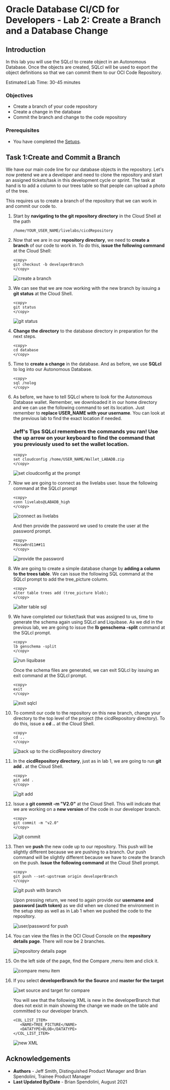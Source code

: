 
# Oracle Database CI/CD for Developers - Lab 2: Create a Branch and a Database Change

## Introduction

In this lab you will use the SQLcl to create object in an Autonomous Database. Once the objects are created, SQLcl will be used to export the object definitions so that we can commit them to our OCI Code Repository.

Estimated Lab Time: 30-45 minutes

### Objectives

- Create a branch of your code repository
- Create a change in the database
- Commit the branch and change to the code repository

### Prerequisites

- You have completed the [Setups](../setups/setups.md).

## Task 1:Create and Commit a Branch

We have our main code line for our database objects in the repository. Let's now pretend we are a developer and need to clone the repository and start an assigned tickets/task in this development cycle or sprint. The task at hand is to add a column to our trees table so that people can upload a photo of the tree.

This requires us to create a branch of the repository that we can work in and commit our code to.

1. Start by **navigating to the git repository directory** in the Cloud Shell at the path 

   ```
   /home/YOUR_USER_NAME/livelabs/cicdRepository
   ```

2. Now that we are in our **repository directory**, we need to **create a branch** of our code to work in. To do this, **issue the following command** at the Cloud Shell:

   ````
   <copy>
   git checkout -b developerBranch
   </copy>
   ````
   ![create a branch](./images/branch-1.png)

3. We can see that we are now working with the new branch by issuing a **git status** at the Cloud Shell.
   ````
   <copy>
   git status
   </copy>
   ````
   ![git status](./images/shell-2.png)

4. **Change the directory** to the database directory in preparation for the next steps.

   ````
   <copy>
   cd database
   </copy>
   ````

5. Time to **create a change** in the database. And as before, we use **SQLcl** to log into our Autonomous Database.

   ````
   <copy>
   sql /nolog
   </copy>
   ````

 6. As before, we have to tell SQLcl where to look for the Autonomous Database wallet. Remember, we downloaded it in our home directory and we can use the following command to set its location. Just remember to **replace USER_NAME with your username**. You can look at the previous lab to find the exact location if needed.

      ### **Jeff's Tips** SQLcl remembers the commands you ran! Use the up arrow on your keyboard to find the command that you previously used to set the wallet location.

      ````
      <copy>
      set cloudconfig /home/USER_NAME/Wallet_LABADB.zip
      </copy>
      ````
      ![set cloudconfig at the prompt](./images/branch-3.png)


7. Now we are going to connect as the livelabs user. Issue the following command at the SQLcl prompt

   ````
   <copy>
   conn livelabs@LABADB_high
   </copy>
   ```` 
   ![connect as livelabs](./images/branch-4.png)

   And then provide the password we used to create the user at the password prompt.

   ````
   <copy>
   PAssw0rd11##11
   </copy>
   ```` 
   ![provide the password](./images/branch-5.png)


8. We are going to create a simple database change by **adding a column to the trees table**. We can issue the following SQL command at the SQLcl prompt to add the tree_picture column.

   ````
   <copy>
   alter table trees add (tree_picture blob);
   </copy>
   ```` 

   ![alter table sql](./images/branch-6.png)

9. We have completed our ticket/task that was assigned to us, time to generate the schema again using SQLcl and Liquibase. As we did in the previous lab, we are going to issue the **lb genschema -split** command at the SQLcl prompt.

   ````
   <copy>
   lb genschema -split
   </copy>
   ```` 
   ![run liquibase](./images/branch-7.png)

   Once the schema files are generated, we can exit SQLcl by issuing an exit command at the SQLcl prompt.
   ````
   <copy>
   exit
   </copy>
   ````
   ![exit sqlcl](./images/branch-8.png)  

10. To commit our code to the repository on this new branch, change your directory to the top level of the project (the cicdRepository directory). To do this, issue a **cd ..** at the Cloud Shell.

      ````
      <copy>
      cd ..
      </copy>
      ```` 

      ![back up to the cicdRepository directory](./images/branch-9.png)

11. In the **cicdRepository directory**, just as in lab 1, we are going to run **git add .** at the Cloud Shell.

      ````
      <copy>
      git add .
      </copy>
      ```` 
      ![git add](./images/branch-10.png)

12. Issue a **git commit -m "V2.0"** at the Cloud Shell. This will indicate that we are working on a **new version** of the code in our developer branch.

      ````
      <copy>
      git commit -m "v2.0"
      </copy>
      ```` 

      ![git commit](./images/branch-11.png)

13. Then we **push** the new code up to our repository. This push will be slightly different because we are pushing to a branch. Our push command will be slightly different because we have to create the branch on the push. **Issue the following command** at the Cloud Shell prompt.

      ````
      <copy>
      git push --set-upstream origin developerBranch
      </copy>
      ```` 
      ![git push with branch](./images/branch-12.png)

      Upon pressing return, we need to again provide our **username and password (auth token)** as we did when we cloned the environment in the setup step as well as in Lab 1 when we pushed the code to the repository.

      ![user/password for push](./images/branch-13.png)

14. You can view the files in the OCI Cloud Console on the **repository details page**. There will now be 2 branches.

      ![repository details page](./images/branch-14.png)

15. On the left side of the page, find the Compare ,menu item and click it.

      ![compare menu item](./images/branch-15.png)

16. If you select **developerBranch for the Source** and **master for the target**

      ![set source and target for compare](./images/branch-16.png)

      You will see that the following XML is new in the developerBranch that does not exist in main showing the change we made on the table and committed to our developer branch.
      ```
      <COL_LIST_ITEM>
         <NAME>TREE_PICTURE</NAME>
         <DATATYPE>BLOB</DATATYPE>
      </COL_LIST_ITEM>
      ```
      ![new XML](./images/branch-17.png)


## Acknowledgements

- **Authors** - Jeff Smith, Distinguished Product Manager and Brian Spendolini, Trainee Product Manager
- **Last Updated By/Date** - Brian Spendolini, August 2021